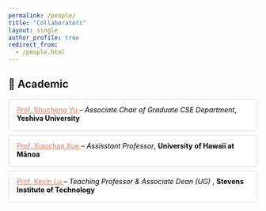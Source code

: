 ```yaml
---
permalink: /people/
title: "Collaborators"
layout: single
author_profile: true
redirect_from: 
  - /people.html
---
```


## 🏫 Academic
<!-- Cards Style -->
<ul style="list-style-type: none; padding-left: 0; margin: 0;">
      <li style="padding: 0.75rem 1rem; margin-bottom: 0.5rem; border: 1px solid #ddd; border-radius: 6px; background: #fff; color: #000;">
      <div style="margin-bottom: 0.3rem; color: #000;"> <a href="https://www.yu.edu/katz/faculty#:~:text=Liyang%20Yan%27s%20Bio-,Shucheng%20Yu,-AI" target="_blank" rel="noopener noreferrer" style="color: #d97c5f;">
      Prof. Shucheng Yu
    </a> – <em>Associate Chair of Graduate CSE Department</em>, <strong>Yeshiva University
</strong> 
<!-- &nbsp;|&nbsp; -->
 <!-- <span style="display:inline-block; padding:0.2em 0.6em; font-size:0.7rem; font-weight:bold; 
        text-transform:uppercase; border-radius:0.25rem; background-color:#f5f5f5; 
        color:#333; margin-left:0.5em;">
    Masters Thesis Advisor &nbsp;|&nbsp; Co-Author
  </span> -->
        </div>
      </li>
      <li style="padding: 0.75rem 1rem; margin-bottom: 0.5rem; border: 1px solid #ddd; border-radius: 6px; background: #fff; color: #000;">
        <div style="margin-bottom: 0.3rem; color: #000;"> <a href="https://xueshannon.github.io" target="_blank" rel="noopener noreferrer" style="color: #d97c5f">
      Prof. Xiaochan Xue
    </a> – <em>Assisstant Professor</em>, <strong>University of Hawaii at Mānoa</strong> 
    <!-- &nbsp;|&nbsp; -->
<!-- <span style="display:inline-block; padding:0.2em 0.6em; font-size:0.7rem; font-weight:bold; 
        text-transform:uppercase; border-radius:0.25rem; background-color:#f5f5f5; 
        color:#333; margin-left:0.5em;">
    Mentor &nbsp;|&nbsp; Co-Author
  </span> -->
        </div>
      </li>
      <li style="padding: 0.75rem 1rem; margin-bottom: 0.5rem; border: 1px solid #ddd; border-radius: 6px; background: #fff; color: #000;">
        <div style="margin-bottom: 0.3rem; color: #000;"> <a href="https://www.stevens.edu/profile/klu2" target="_blank" rel="noopener noreferrer" style="color: #d97c5f;">
      Prof. Kevin Lu
    </a> – <em>Teaching Professor & Associate Dean (UG) </em>, <strong>Stevens Institute of Technology</strong> 
    <!-- &nbsp;|&nbsp;  -->
    <!-- <span style="display:inline-block; padding:0.2em 0.6em; font-size:0.7rem; font-weight:bold; 
        text-transform:uppercase; border-radius:0.25rem; background-color:#f5f5f5; 
        color:#333; margin-left:0.5em;">
    Masters Thesis Reader
  </span> -->
        </div>
      </li>
  </ul>
